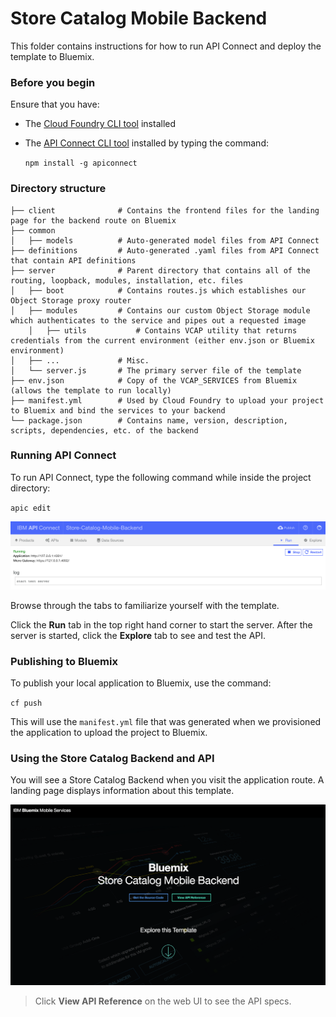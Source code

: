 # Store Catalog Mobile Backend
This folder contains instructions for how to run API Connect and deploy the template to Bluemix.

### Before you begin
Ensure that you have:

* The [Cloud Foundry CLI tool](https://github.com/cloudfoundry/cli) installed
* The [API Connect CLI tool](https://www.npmjs.com/package/apiconnect) installed by typing the command:

	`npm install -g apiconnect`

### Directory structure
    ├── client              # Contains the frontend files for the landing page for the backend route on Bluemix
    ├── common
    │   ├── models          # Auto-generated model files from API Connect
    ├── definitions         # Auto-generated .yaml files from API Connect that contain API definitions
    ├── server              # Parent directory that contains all of the routing, loopback, modules, installation, etc. files
    │   ├── boot            # Contains routes.js which establishes our Object Storage proxy router
    │   ├── modules         # Contains our custom Object Storage module which authenticates to the service and pipes out a requested image
		│   ├── utils           # Contains VCAP utility that returns credentials from the current environment (either env.json or Bluemix environment)
    │   ├── ...             # Misc.
    │   └── server.js       # The primary server file of the template
    ├── env.json            # Copy of the VCAP_SERVICES from Bluemix (allows the template to run locally)
    ├── manifest.yml        # Used by Cloud Foundry to upload your project to Bluemix and bind the services to your backend
    └── package.json        # Contains name, version, description, scripts, dependencies, etc. of the backend

### Running API Connect
To run API Connect, type the following command while inside the project directory:

`apic edit`

<img src="readme/apiconnect.png"/>

Browse through the tabs to familiarize yourself with the template.

Click the **Run** tab in the top right hand corner to start the server. After the server is started, click the **Explore** tab to see and test the API.

### Publishing to Bluemix
To publish your local application to Bluemix, use the command:

`cf push`

This will use the `manifest.yml` file that was generated when we provisioned the application to upload the project to Bluemix.

### Using the Store Catalog Backend and API
You will see a Store Catalog Backend when you visit the application route. A landing page displays information about this template.

<img src="readme/landingpage.png"/>

> Click **View API Reference** on the web UI to see the API specs.
